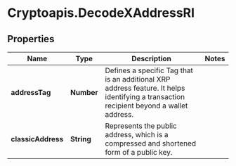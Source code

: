 # Cryptoapis.DecodeXAddressRI

## Properties

Name | Type | Description | Notes
------------ | ------------- | ------------- | -------------
**addressTag** | **Number** | Defines a specific Tag that is an additional XRP address feature. It helps identifying a transaction recipient beyond a wallet address. | 
**classicAddress** | **String** | Represents the public address, which is a compressed and shortened form of a public key. | 


